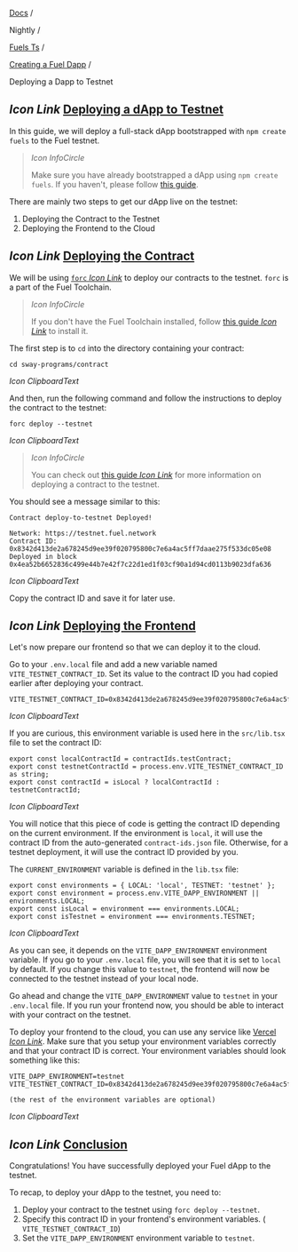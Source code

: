 [Docs](https://docs.fuel.network/) /

Nightly  /

[Fuels Ts](https://docs.fuel.network/docs/nightly/fuels-ts/) /

[Creating a Fuel Dapp](https://docs.fuel.network/docs/nightly/fuels-ts/creating-a-fuel-dapp/) /

Deploying a Dapp to Testnet

## _Icon Link_ [Deploying a dApp to Testnet](https://docs.fuel.network/docs/nightly/fuels-ts/creating-a-fuel-dapp/deploying-a-dapp-to-testnet/\#deploying-a-dapp-to-testnet)

In this guide, we will deploy a full-stack dApp bootstrapped with `npm create fuels` to the Fuel testnet.

> _Icon InfoCircle_
>
> Make sure you have already bootstrapped a dApp using `npm create fuels`. If you haven't, please follow [this guide](https://docs.fuel.network/docs/nightly/).

There are mainly two steps to get our dApp live on the testnet:

1. Deploying the Contract to the Testnet
2. Deploying the Frontend to the Cloud

## _Icon Link_ [Deploying the Contract](https://docs.fuel.network/docs/nightly/fuels-ts/creating-a-fuel-dapp/deploying-a-dapp-to-testnet/\#deploying-the-contract)

We will be using [`forc` _Icon Link_](https://docs.fuel.network/docs/forc/) to deploy our contracts to the testnet. `forc` is a part of the Fuel Toolchain.

> _Icon InfoCircle_
>
> If you don't have the Fuel Toolchain installed, follow [this guide _Icon Link_](https://docs.fuel.network/guides/installation/) to install it.

The first step is to `cd` into the directory containing your contract:

```fuel_Box fuel_Box-idXKMmm-css
cd sway-programs/contract
```

_Icon ClipboardText_

And then, run the following command and follow the instructions to deploy the contract to the testnet:

```fuel_Box fuel_Box-idXKMmm-css
forc deploy --testnet
```

_Icon ClipboardText_

> _Icon InfoCircle_
>
> You can check out [this guide _Icon Link_](https://docs.fuel.network/docs/intro/quickstart-contract/#deploy-to-testnet) for more information on deploying a contract to the testnet.

You should see a message similar to this:

```fuel_Box fuel_Box-idXKMmm-css
Contract deploy-to-testnet Deployed!

Network: https://testnet.fuel.network
Contract ID: 0x8342d413de2a678245d9ee39f020795800c7e6a4ac5ff7daae275f533dc05e08
Deployed in block 0x4ea52b6652836c499e44b7e42f7c22d1ed1f03cf90a1d94cd0113b9023dfa636
```

_Icon ClipboardText_

Copy the contract ID and save it for later use.

## _Icon Link_ [Deploying the Frontend](https://docs.fuel.network/docs/nightly/fuels-ts/creating-a-fuel-dapp/deploying-a-dapp-to-testnet/\#deploying-the-frontend)

Let's now prepare our frontend so that we can deploy it to the cloud.

Go to your `.env.local` file and add a new variable named `VITE_TESTNET_CONTRACT_ID`. Set its value to the contract ID you had copied earlier after deploying your contract.

```fuel_Box fuel_Box-idXKMmm-css
VITE_TESTNET_CONTRACT_ID=0x8342d413de2a678245d9ee39f020795800c7e6a4ac5ff7daae275f533dc05e08
```

_Icon ClipboardText_

If you are curious, this environment variable is used here in the `src/lib.tsx` file to set the contract ID:

```fuel_Box fuel_Box-idXKMmm-css
export const localContractId = contractIds.testContract;
export const testnetContractId = process.env.VITE_TESTNET_CONTRACT_ID as string;
export const contractId = isLocal ? localContractId : testnetContractId;
```

_Icon ClipboardText_

You will notice that this piece of code is getting the contract ID depending on the current environment. If the environment is `local`, it will use the contract ID from the auto-generated `contract-ids.json` file. Otherwise, for a testnet deployment, it will use the contract ID provided by you.

The `CURRENT_ENVIRONMENT` variable is defined in the `lib.tsx` file:

```fuel_Box fuel_Box-idXKMmm-css
export const environments = { LOCAL: 'local', TESTNET: 'testnet' };
export const environment = process.env.VITE_DAPP_ENVIRONMENT || environments.LOCAL;
export const isLocal = environment === environments.LOCAL;
export const isTestnet = environment === environments.TESTNET;
```

_Icon ClipboardText_

As you can see, it depends on the `VITE_DAPP_ENVIRONMENT` environment variable. If you go to your `.env.local` file, you will see that it is set to `local` by default. If you change this value to `testnet`, the frontend will now be connected to the testnet instead of your local node.

Go ahead and change the `VITE_DAPP_ENVIRONMENT` value to `testnet` in your `.env.local` file.
If you run your frontend now, you should be able to interact with your contract on the testnet.

To deploy your frontend to the cloud, you can use any service like [Vercel _Icon Link_](https://vercel.com/). Make sure that you setup your environment variables correctly and that your contract ID is correct. Your environment variables should look something like this:

```fuel_Box fuel_Box-idXKMmm-css
VITE_DAPP_ENVIRONMENT=testnet
VITE_TESTNET_CONTRACT_ID=0x8342d413de2a678245d9ee39f020795800c7e6a4ac5ff7daae275f533dc05e08

(the rest of the environment variables are optional)
```

_Icon ClipboardText_

## _Icon Link_ [Conclusion](https://docs.fuel.network/docs/nightly/fuels-ts/creating-a-fuel-dapp/deploying-a-dapp-to-testnet/\#conclusion)

Congratulations! You have successfully deployed your Fuel dApp to the testnet.

To recap, to deploy your dApp to the testnet, you need to:

1. Deploy your contract to the testnet using `forc deploy --testnet`.
2. Specify this contract ID in your frontend's environment variables. ( `VITE_TESTNET_CONTRACT_ID`)
3. Set the `VITE_DAPP_ENVIRONMENT` environment variable to `testnet`.